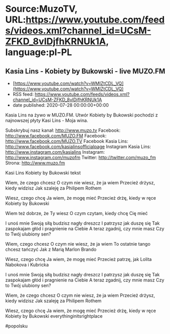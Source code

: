 # Source:MuzoTV, URL:https://www.youtube.com/feeds/videos.xml?channel_id=UCsM-ZFKD_8vlDjfhKRNUk1A, language:pl-PL

## Kasia Lins - Kobiety by Bukowski - live MUZO.FM
 - [https://www.youtube.com/watch?v=WMIZtCDL_VQ](https://www.youtube.com/watch?v=WMIZtCDL_VQ)
 - RSS feed: https://www.youtube.com/feeds/videos.xml?channel_id=UCsM-ZFKD_8vlDjfhKRNUk1A
 - date published: 2020-07-28 00:00:00+00:00

Kasia Lins na żywo w MUZO.FM. Utwór Kobiety by Bukowski pochodzi z najnowszej płyty Kasi Lins - Moja wina.

Subskrybuj nasz kanał: http://www.muzo.tv
Facebook: http://www.facebook.com/MUZO.FM
Facebook: http://www.facebook.com/MUZO.TV
Facebook Kasia Lins: http://www.facebook.com/kasialinsofficialpage
Instagram Kasia Lins: http://www.instagram.com/kasialins
Instagram: http://www.instagram.com/muzofm
Twitter: http://twitter.com/muzo_fm
Strona: http://www.muzo.fm


Kasi Lins Kobiety by Bukowski tekst

Wiem, że czego chcesz
O czym nie wiesz, że ja wiem
Przecież drżysz, kiedy widzisz
Jak szaleję za Philipem Rothem

Wiesz, czego chcę
Ja wiem, że mogę mieć
Przecież drżę, kiedy w ręce
Kobiety by Bukowski

Wiem też dobrze, że Ty wiesz
O czym czytam, kiedy chcę Cię mieć

I unoś mnie
Swoją siłą budzisz nagły dreszcz
I patrzysz jak duszę się
Tak zaspokajam głód i pragnienie na Ciebie
A teraz zgadnij, czy mnie masz
Czy to Twój ulubiony sen?

Wiem, czego chcesz
O czym nie wiesz, że ja wiem
To ostatnie tango chcesz tańczyć
Jak z Marią Marlon Brando

Wiesz, czego chcę
Ja wiem, że mogę mieć
Przecież patrzę, jak Lolita
Nabokova i Kubricka

I unoś mnie
Swoją siłą budzisz nagły dreszcz
I patrzysz jak duszę się
Tak zaspokajam głód i pragnienie na Ciebie
A teraz zgadnij, czy mnie masz
Czy to Twój ulubiony sen?

Wiem, że czego chcesz
O czym nie wiesz, że ja wiem
Przecież drżysz, kiedy widzisz
Jak szaleję za Philipem Rothem

Wiesz, czego chcę
Ja wiem, że mogę mieć
Przecież drżę, kiedy w ręce
Kobiety by Bukowski everythinginitsrightplace

#popolsku


